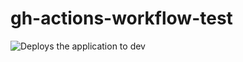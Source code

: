 # gh-actions-workflow-test

![Deploys the application to dev](https://github.com/commafakir/gh-actions-workflow-test/workflows/Deploys%20the%20application%20to%20dev/badge.svg)
